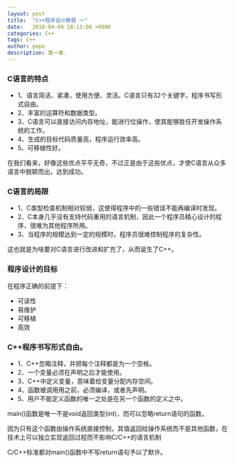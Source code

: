 ```yaml
---
layout: post
title:  "C++程序设计教程 一"
date:   2018-04-09 18:13:00 +0800
categories: C++
tags: C++
author: pepe
description: 第一章.
---
```


### C语言的特点

* 1、语言简洁、紧凑，使用方便、灵活。C语言只有32个关键字，程序书写形式自由。
* 2、丰富的运算符和数据类型。
* 3、C语言可以直接访问内存地址，能进行位操作，使其能够胜任开发操作系统的工作。
* 4、生成的目标代码质量高，程序运行效率高。
* 5、可移植性好。

在我们看来，好像这些优点平平无奇，不过正是由于这些优点，才使C语言从众多语言中脱颖而出，达到成功。

### C语言的局限

* 1、C类型检查机制相对较弱，这使得程序中的一些错误不能再编译时发现。
* 2、C本身几乎没有支持代码重用的语言机制，因此一个程序员精心设计的程序，很难为其他程序所用。
* 3、当程序的规模达到一定的规模时，程序员很难控制程序的复杂性。

这也就是为啥要对C语言进行改进和扩充了，从而诞生了C++。

### 程序设计的目标

在程序正确的前提下：

* 可读性
* 易维护
* 可移植
* 高效

### C++程序书写形式自由。

* 1、C++忽略注释，并把每个注释都是为一个空格。
* 2、一个变量必须在声明之后才能使用。
* 3、C++中定义变量，意味着给变量分配内存空间。
* 4、函数被调用用之前，必须编译，或者先声明。
* 5、用户不能定义函数的唯一之处是在另一个函数的定义之中。

main()函数是唯一不是void返回类型(int)，而可以忽略return语句的函数。

因为只有这个函数由操作系统直接控制，其值返回给操作系统而不是其他函数，在技术上可以独立实现返回过程而不影响C/C++的语言机制

C/C++标准都对main()函数中不写return语句予以了默许。




















